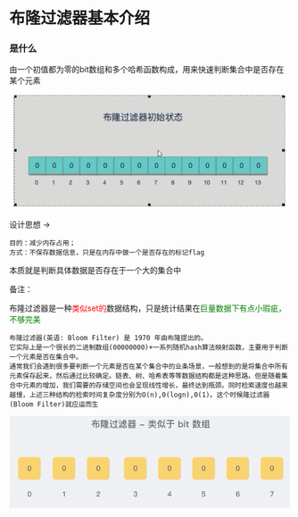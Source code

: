 # 布隆过滤器基本介绍

### 是什么

由一个初值都为零的bit数组和多个哈希函数构成，用来快速判断集合中是否存在某个元素

![](images/1.布隆过滤器初始状态.png)

设计思想 -> 

```text
目的：减少内存占用；
方式：不保存数据信息，只是在内存中做一个是否存在的标记flag
```

本质就是判断具体数据是否存在于一个大的集合中

备注：

布隆过滤器是一种<font color = 'red'>类似set的</font>数据结构，只是统计结果在<font color = 'green'>巨量数据下有点小瑕疵，不够完美</font>

```text
布隆过滤器(英语: Bloom Filter) 是 1970 年由布隆提出的。
它实际上是一个很长的二进制数组(00000000)+一系列随机hash算法映射函数，主要用于判断一个元素是否在集合中。
通常我们会遇到很多要判断一个元素是否在某个集合中的业条场景，一般想到的是将集合中所有元素保存起来，然后通过比较确定。链表、树、哈希表等等数据结构都是这种思路。但是随着集合中元素的增加，我们需要的存储空间也会呈现线性增长，最终达到瓶颈。同时检索速度也越来越慢，上述三种结构的检索时间复杂度分别为O(n),0(logn),0(1)。这个时候隆过滤器 (Bloom Filter)就应运而生
```

![](images/2.布隆过滤器.png)















